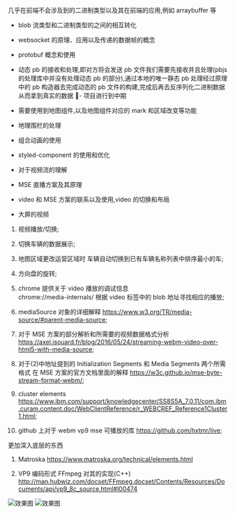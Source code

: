 <!--
 * @Author: your name
 * @Date: 2021-07-09 11:20:07
 * @LastEditTime: 2021-08-11 18:27:23
 * @LastEditors: Please set LastEditors
 * @Description: In User Settings Edit
 * @FilePath: /droplets/source/_drafts/haomo.md
-->

几乎在前端不会涉及到的二进制类型以及其在前端的应用,例如 arraybuffer 等

- blob 流类型和二进制类型的之间的相互转化
- websocket 的原理、应用以及传递的数据帧的概念

- protobuf 概念和使用
- 动态 pb 的接收和处理,即对方将会发送 pb 文件我们需要先接收并且处理(pbjs 的处理库中并没有处理动态 pb 的部分),通过本地的唯一静态 pb 处理经过原理中的 pb 构造器去完成动态的 pb 文件的构建,完成后再去反序列化二进制数据从而拿到真实的数据 - 项目进行到中期
- 需要使用到地图组件,以及地图组件对应的 mark 和区域改变等功能
- 地理围栏的处理
- 组合动画的使用
- styled-component 的使用和优化
- 对于视频流的理解
- MSE 直播方案及其原理
- video 和 MSE 方案的联系以及使用,video 的切换和布局
- 大屏的视频

1. 视频播放/切换;
2. 切换车辆的数据展示;
3. 地图区域更改运营区域时 车辆自动切换到已有车辆名称列表中排序最小的车;
4. 方向盘的旋转;

5. chrome 提供关于 video 播放的调试信息  
   chrome://media-internals/ 根据 video 标签中的 blob 地址寻找相应的播放;

6. mediaSource 对象的详细解释
   https://www.w3.org/TR/media-source/#parent-media-source;

7. 对于 MSE 方案的部分解析和所需要的视频数据格式分析
   https://axel.isouard.fr/blog/2016/05/24/streaming-webm-video-over-html5-with-media-source;

8. 对于(2)中地址提到的 Initialization Segments 和 Media Segments 两个所需格式 在 MSE 方案的官方文档里面的解释
   https://w3c.github.io/mse-byte-stream-format-webm/;

9. cluster elements
   https://www.ibm.com/support/knowledgecenter/SS8S5A_7.0.11/com.ibm.curam.content.doc/WebClientReference/r_WEBCREF_Reference1Cluster1.html;

10. github 上对于 webm vp9 mse 可播放的库
    https://github.com/hxtmr/live;

更加深入底层的东西

1. Matroska
   https://www.matroska.org/technical/elements.html

2. VP9 编码形式 FFmpeg 对其的实现(C++)
   http://man.hubwiz.com/docset/FFmpeg.docset/Contents/Resources/Documents/api/vp9_8c_source.html#l00474

<img class="image800" src="https://cdn.jsdelivr.net/gh/FE-ng/picGo/blog/20210811181052.png"  alt="效果图" />

<img class="image800" src="https://cdn.jsdelivr.net/gh/FE-ng/picGo/blog/20210811181021.png"  alt="效果图" />
